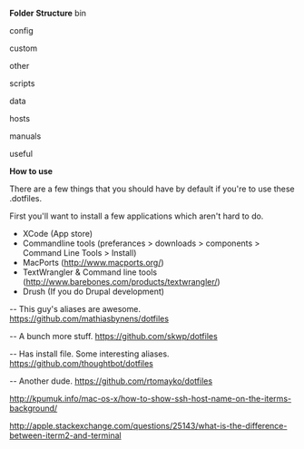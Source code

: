 **Folder Structure**
bin

config

custom

  other

  scripts

data

  hosts

manuals

useful

**How to use**

There are a few things that you should have by default if you're to use these .dotfiles.

First you'll want to install a few applications which aren't hard to do.

* XCode (App store)
* Commandline tools (preferances > downloads > components > Command Line Tools > Install)
* MacPorts (http://www.macports.org/)
* TextWrangler & Command line tools (http://www.barebones.com/products/textwrangler/) 
* Drush (If you do Drupal development)

-- This guy's aliases are awesome.
https://github.com/mathiasbynens/dotfiles

-- A bunch more stuff.
https://github.com/skwp/dotfiles

-- Has install file. Some interesting aliases.
https://github.com/thoughtbot/dotfiles

-- Another dude.
https://github.com/rtomayko/dotfiles


http://kpumuk.info/mac-os-x/how-to-show-ssh-host-name-on-the-iterms-background/

http://apple.stackexchange.com/questions/25143/what-is-the-difference-between-iterm2-and-terminal
